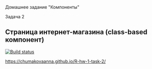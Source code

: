 Домашнее задание "Компоненты"

Задача 2 

## Страница интернет-магазина (class-based компонент)

[![Build status](https://ci.appveyor.com/api/projects/status/h879r6a43yd8m3u1?svg=true)](https://ci.appveyor.com/project/ChumakovaAnna/r-hw-1-task-2)

https://chumakovaanna.github.io/R-hw-1-task-2/